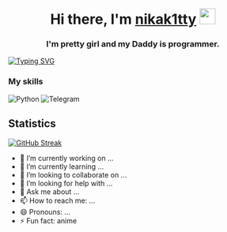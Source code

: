 <h1 align="center">Hi there, I'm <a href="https://nikak1tty.github.io/" target="_blank">nikak1tty</a> 
<img src="https://github.com/blackcater/blackcater/raw/main/images/Hi.gif" height="32"/></h1>
<h3 align="center">I'm pretty girl and my Daddy is programmer.</h3>

[![Typing SVG](https://readme-typing-svg.herokuapp.com?color=%2336BCF7&lines=Python+programmer+student)](https://git.io/typing-svg)
<!--
**nikak1tty/nikak1tty** is a ✨ _special_ ✨ repository because its `README.md` (this file) appears on your GitHub profile.-->
### My skills
![Python](https://img.shields.io/badge/python-3670A0?style=for-the-badge&logo=python&logoColor=ffdd54)
![Telegram](https://img.shields.io/badge/Telegram-2CA5E0?style=for-the-badge&logo=telegram&logoColor=white)

## Statistics
[![GitHub Streak](https://streak-stats.demolab.com?user=nikak1tty)](https://git.io/streak-stats)


- 🔭 I’m currently working on ...
- 🌱 I’m currently learning ...
- 👯 I’m looking to collaborate on ...
- 🤔 I’m looking for help with ...
- 💬 Ask me about ...
- 📫 How to reach me: ...
- 😄 Pronouns: ...
- ⚡ Fun fact: anime

<!-- GENSHIN-FEED-LIST:START -->
<!-- GENSHIN-FEED-LIST:END -->
